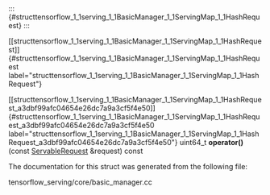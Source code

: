 ::: {#structtensorflow_1_1serving_1_1BasicManager_1_1ServingMap_1_1HashRequest}
:::

[\[structtensorflow\_1\_1serving\_1\_1BasicManager\_1\_1ServingMap\_1\_1HashRequest\]]{#structtensorflow_1_1serving_1_1BasicManager_1_1ServingMap_1_1HashRequest
label="structtensorflow_1_1serving_1_1BasicManager_1_1ServingMap_1_1HashRequest"}

[\[structtensorflow\_1\_1serving\_1\_1BasicManager\_1\_1ServingMap\_1\_1HashRequest\_a3dbf99afc04654e26dc7a9a3cf5f4e50\]]{#structtensorflow_1_1serving_1_1BasicManager_1_1ServingMap_1_1HashRequest_a3dbf99afc04654e26dc7a9a3cf5f4e50
label="structtensorflow_1_1serving_1_1BasicManager_1_1ServingMap_1_1HashRequest_a3dbf99afc04654e26dc7a9a3cf5f4e50"}
uint64\_t **operator()** (const
[ServableRequest](#structtensorflow_1_1serving_1_1ServableRequest)
&request) const

The documentation for this struct was generated from the following file:

tensorflow\_serving/core/basic\_manager.cc
